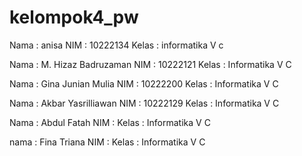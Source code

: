 # kelompok4_pw

Nama : anisa
NIM : 10222134
Kelas : informatika V c

Nama : M. Hizaz Badruzaman
NIM : 10222121
Kelas : Informatika V C

Nama : Gina Junian Mulia
NIM : 10222200
Kelas : Informatika V C

Nama : Akbar Yasrilliawan
NIM : 10222129
Kelas : Informatika V C 

Nama : Abdul Fatah
NIM :
Kelas : Informatika V C

nama : Fina Triana
NIM :
Kelas : Informatika V C